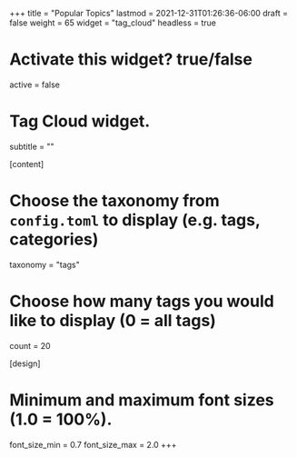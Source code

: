 +++
title = "Popular Topics"
lastmod = 2021-12-31T01:26:36-06:00
draft = false
weight = 65
widget = "tag_cloud"
headless = true
# Activate this widget? true/false
active = false

# Tag Cloud widget.
subtitle = ""

[content]
  # Choose the taxonomy from `config.toml` to display (e.g. tags, categories)
  taxonomy = "tags"

  # Choose how many tags you would like to display (0 = all tags)
  count = 20

[design]
  # Minimum and maximum font sizes (1.0 = 100%).
  font_size_min = 0.7
  font_size_max = 2.0
+++
